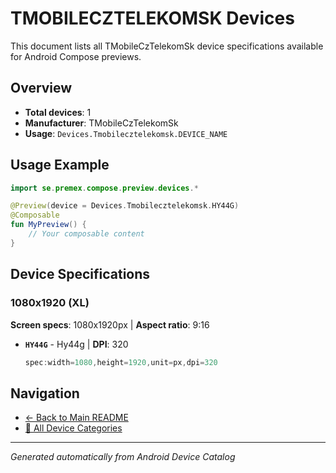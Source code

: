 # TMOBILECZTELEKOMSK Devices

This document lists all TMobileCzTelekomSk device specifications available for Android Compose previews.

## Overview

- **Total devices**: 1
- **Manufacturer**: TMobileCzTelekomSk
- **Usage**: `Devices.Tmobilecztelekomsk.DEVICE_NAME`

## Usage Example

```kotlin
import se.premex.compose.preview.devices.*

@Preview(device = Devices.Tmobilecztelekomsk.HY44G)
@Composable
fun MyPreview() {
    // Your composable content
}
```

## Device Specifications

### 1080x1920 (XL)

**Screen specs**: 1080x1920px | **Aspect ratio**: 9:16

- **`HY44G`** - Hy44g | **DPI**: 320
  ```kotlin
  spec:width=1080,height=1920,unit=px,dpi=320
  ```

## Navigation

- [← Back to Main README](../../README.md)
- [📱 All Device Categories](../README.md)

---
*Generated automatically from Android Device Catalog*
